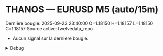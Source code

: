 # THANOS — EURUSD M5 (auto/15m)
Dernière bougie: 2025-09-23 23:40:00  O=1.18150  H=1.18157  L=1.18150  C=1.18157
Source active: twelvedata_repo

- Aucun signal sur la dernière bougie.

<details><summary>Debug</summary>

- TD_API_KEY manquant.

</details>